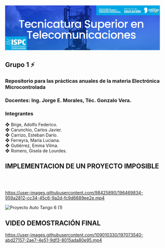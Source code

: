 ![alt text](https://github.com/EMTSTISPC/Grupo1/blob/main/logo.PNG)
## Grupo 1 ⚡
### **Repositorio para las prácticas anuales de la materia Electrónica Microcontrolada**

### **Docentes: Ing. Jorge E. Morales, Téc. Gonzalo Vera.**

### **Integrantes**

❖ Birge, Adolfo Federico.<br />
❖ Carunchio, Carlos Javier.<br />
❖ Carrizo, Esteban Darío. <br/>
❖ Ferreyra, María Luciana.<br />
❖ Gutiérrez, Emma Vilma.<br />
❖ Romero, Gisela de Lourdes.<br />

## **IMPLEMENTACION DE UN PROYECTO IMPOSIBLE**<br />
<br />
<br />


https://user-images.githubusercontent.com/98425890/196469834-959a2812-cc34-45c6-9a2d-fc9d6689ee2e.mp4


![Proyecto Auto Tango 6 (1)](https://user-images.githubusercontent.com/98425890/196474509-2b67efbc-f1a2-4ff4-a8b3-d3df5f33585d.png)

## **VIDEO DEMOSTRACIÓN FINAL**<br />

https://user-images.githubusercontent.com/109010330/197073540-abd27157-2ae7-4e51-9df3-8015ada80e95.mp4


